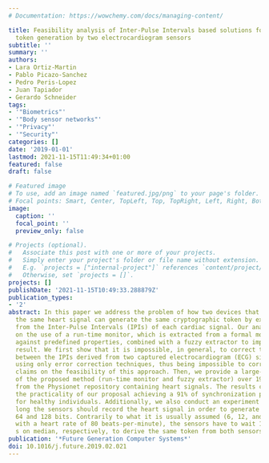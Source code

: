 ```yaml
---
# Documentation: https://wowchemy.com/docs/managing-content/

title: Feasibility analysis of Inter-Pulse Intervals based solutions for cryptographic
  token generation by two electrocardiogram sensors
subtitle: ''
summary: ''
authors:
- Lara Ortiz-Martin
- Pablo Picazo-Sanchez
- Pedro Peris-Lopez
- Juan Tapiador
- Gerardo Schneider
tags:
- '"Biometrics"'
- '"Body sensor networks"'
- '"Privacy"'
- '"Security"'
categories: []
date: '2019-01-01'
lastmod: 2021-11-15T11:49:34+01:00
featured: false
draft: false

# Featured image
# To use, add an image named `featured.jpg/png` to your page's folder.
# Focal points: Smart, Center, TopLeft, Top, TopRight, Left, Right, BottomLeft, Bottom, BottomRight.
image:
  caption: ''
  focal_point: ''
  preview_only: false

# Projects (optional).
#   Associate this post with one or more of your projects.
#   Simply enter your project's folder or file name without extension.
#   E.g. `projects = ["internal-project"]` references `content/project/deep-learning/index.md`.
#   Otherwise, set `projects = []`.
projects: []
publishDate: '2021-11-15T10:49:33.288879Z'
publication_types:
- '2'
abstract: In this paper we address the problem of how two devices that are sensing
  the same heart signal can generate the same cryptographic token by extracting them
  from the Inter-Pulse Intervals (IPIs) of each cardiac signal. Our analysis is based
  on the use of a run-time monitor, which is extracted from a formal model and verified
  against predefined properties, combined with a fuzzy extractor to improve the final
  result. We first show that it is impossible, in general, to correct the differences
  between the IPIs derived from two captured electrocardiogram (ECG) signals when
  using only error correction techniques, thus being impossible to corroborate previous
  claims on the feasibility of this approach. Then, we provide a large-scale evaluation
  of the proposed method (run-time monitor and fuzzy extractor) over 19 public databases
  from the Physionet repository containing heart signals. The results clearly show
  the practicality of our proposal achieving a 91% of synchronization probability
  for healthy individuals. Additionally, we also conduct an experiment to check how
  long the sensors should record the heart signal in order to generate tokens of 32,
  64 and 128 bits. Contrarily to what it is usually assumed (6, 12, and 24 s for individuals
  with a heart rate of 80 beats-per-minute), the sensors have to wait 13, 28 and 56.5
  s on median, respectively, to derive the same token from both sensors.
publication: '*Future Generation Computer Systems*'
doi: 10.1016/j.future.2019.02.021
---
```

